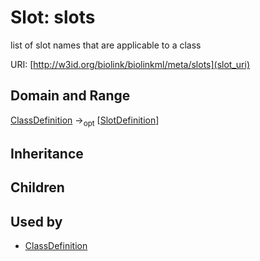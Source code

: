 # Slot: slots


list of slot names that are applicable to a class

URI: [http://w3id.org/biolink/biolinkml/meta/slots](slot_uri)
## Domain and Range

[ClassDefinition](ClassDefinition.md) -><sub>opt</sub> [[SlotDefinition](SlotDefinition.md)]
## Inheritance

## Children

## Used by

 * [ClassDefinition](ClassDefinition.md)
